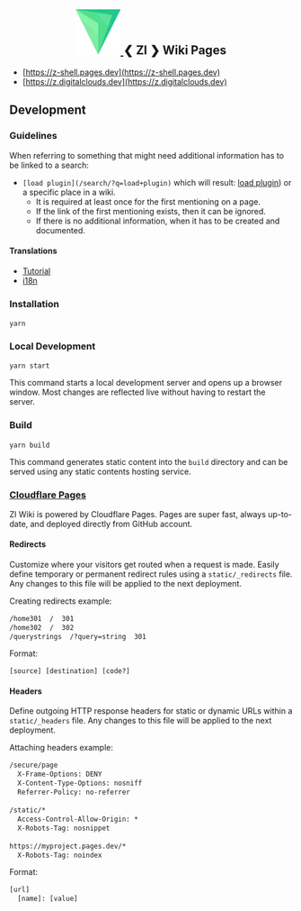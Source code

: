 <h2 align="center">
  <a href="https://github.com/z-shell/zi">
    <img src="https://github.com/z-shell/zi/raw/main/docs/images/logo.svg" alt="Logo" width="80" height="80">
  </a>
❮ ZI ❯ Wiki Pages
</h2>

- [https://z-shell.pages.dev](https://z-shell.pages.dev)
- [https://z.digitalclouds.dev](https://z.digitalclouds.dev)

## Development

### Guidelines

When referring to something that might need additional information has to be linked to a search:

- `[load plugin](/search/?q=load+plugin)` which will result: [load plugin](https://z-shell.pages.dev/search/?q=load+plugin)) or a specific place in a wiki.  
  - It is required at least once for the first mentioning on a page.
  - If the link of the first mentioning exists, then it can be ignored.
  - If there is no additional information, when it has to be created and documented.

#### Translations

- [Tutorial](https://docusaurus.io/docs/i18n/tutorial)
- [i18n](https://docusaurus.io/docs/i18n/introduction)

### Installation

```shell
yarn
```

### Local Development

```shell
yarn start
```

This command starts a local development server and opens up a browser window. Most changes are reflected live without having to restart the server.

### Build

```shell
yarn build
```

This command generates static content into the `build` directory and can be served using any static contents hosting service.

### [Cloudflare Pages](https://developers.cloudflare.com/pages/)

ZI Wiki is powered by Cloudflare Pages.
Pages are super fast, always up-to-date, and deployed directly from GitHub account.

#### Redirects

Customize where your visitors get routed when a request is made. Easily define temporary or permanent redirect rules using a `static/_redirects` file. Any changes to this file will be applied to the next deployment.

Creating redirects example:

```
/home301  /  301
/home302  /  302
/querystrings  /?query=string  301
```

Format:

```
[source] [destination] [code?]
```

#### Headers

Define outgoing HTTP response headers for static or dynamic URLs within a `static/_headers` file.
Any changes to this file will be applied to the next deployment.

Attaching headers example:

```
/secure/page
  X-Frame-Options: DENY
  X-Content-Type-Options: nosniff
  Referrer-Policy: no-referrer

/static/*
  Access-Control-Allow-Origin: *
  X-Robots-Tag: nosnippet

https://myproject.pages.dev/*
  X-Robots-Tag: noindex
```

Format:
```
[url]
  [name]: [value]
```
